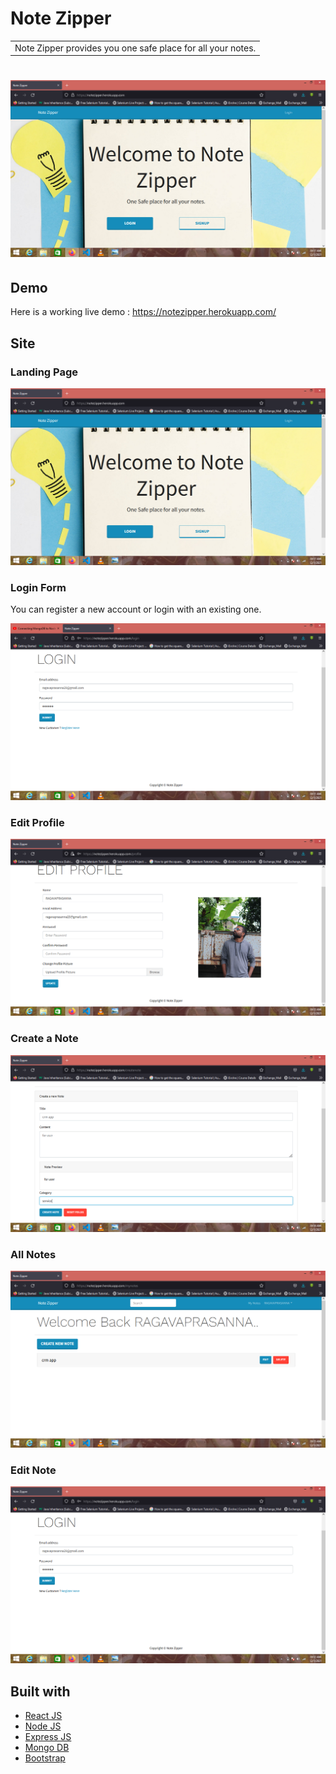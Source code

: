 # Note Zipper
<table>
<tr>
<td>
  Note Zipper provides you one safe place for all your notes.
</td>
</tr>
</table>

# ![Note Zipper](https://github.com/RagavaPrasanna/crm-user-note-app//blob/master/images/landing.png)


## Demo
Here is a working live demo :  https://notezipper.herokuapp.com/

## Site

### Landing Page

![](https://github.com/RagavaPrasanna/crm-user-note-app/blob/master/images/landing.png)

### Login Form
You can register a new account or login with an existing one.

![](https://github.com/RagavaPrasanna/crm-user-note-app/blob/master/images/login.png)

### Edit Profile

![](https://github.com/RagavaPrasanna/crm-user-note-app/blob/master/images/profile.png)

### Create a Note

![](https://github.com/RagavaPrasanna/crm-user-note-app/blob/master/images/create.png)

### All Notes

![](https://github.com/RagavaPrasanna/crm-user-note-app/blob/master/images/allnotes.png)

### Edit Note

![](https://github.com/RagavaPrasanna/crm-user-note-app/blob/master/images/edit.png)

## Built with 

- [React JS](https://reactjs.org/)
- [Node JS](https://nodejs.org/) 
- [Express JS](https://expressjs.com/)
- [Mongo DB](https://www.mongodb.com/)
- [Bootstrap](http://getbootstrap.com/)





